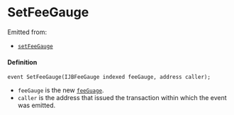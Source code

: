 # SetFeeGauge

Emitted from:

* [`setFeeGauge`](/api/contracts/or-abstract/jbpayoutredemptionpaymentterminal/write/setfeegauge.md)

#### Definition

```
event SetFeeGauge(IJBFeeGauge indexed feeGauge, address caller);
```

* `feeGauge` is the new [`feeGuage`](/api/interfaces/ijbfeegauge.md).
* `caller` is the address that issued the transaction within which the event was emitted.
